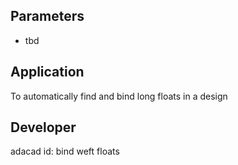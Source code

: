 
## Parameters
- tbd

## Application
To automatically find and bind long floats in a design
## Developer
adacad id: bind weft floats
